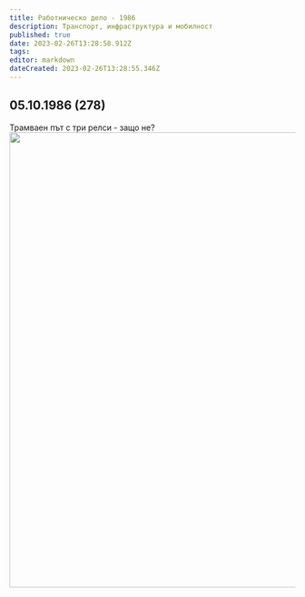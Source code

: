 ```yaml
---
title: Работническо дело - 1986
description: Транспорт, инфраструктура и мобилност
published: true
date: 2023-02-26T13:28:58.912Z
tags: 
editor: markdown
dateCreated: 2023-02-26T13:28:55.346Z
---
```


## 05.10.1986 (278)
Трамваен път с три релси - защо не?
<img src="https://lh5.googleusercontent.com/DXv7-bZRP0oziLioNfo_Yf8Iu93JWM-0QXKp_KLYz1rhNXhMSCAD5GjJ6F6lMDPYlN8=w2400" width="800">